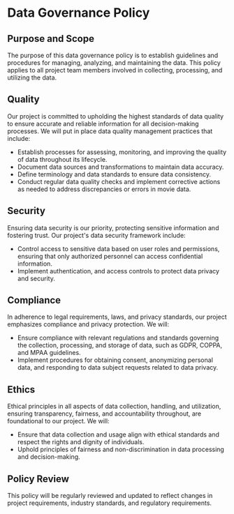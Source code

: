 # Data Governance Policy

## Purpose and Scope
The purpose of this data governance policy is to establish guidelines and procedures for managing, analyzing, and maintaining the data. This policy applies to all project team members involved in collecting, processing, and utilizing the data.

## Quality
Our project is committed to upholding the highest standards of data quality to ensure accurate and reliable information for all decision-making processes. We will put in place data quality management practices that include:
- Establish processes for assessing, monitoring, and improving the quality of data throughout its lifecycle.
- Document data sources and transformations to maintain data accuracy.
- Define terminology and data standards to ensure data consistency.
- Conduct regular data quality checks and implement corrective actions as needed to address discrepancies or errors in movie data.

## Security
Ensuring data security is our priority, protecting sensitive information and fostering trust. Our project's data security framework include:
- Control access to sensitive data based on user roles and permissions, ensuring that only authorized personnel can access confidential information.
- Implement authentication, and access controls to protect data privacy and security.

## Compliance
In adherence to legal requirements, laws, and privacy standards, our project emphasizes compliance and privacy protection. We will:
- Ensure compliance with relevant regulations and standards governing the collection, processing, and storage of data, such as GDPR, COPPA, and MPAA guidelines.
- Implement procedures for obtaining consent, anonymizing personal data, and responding to data subject requests related to data privacy.

## Ethics
Ethical principles in all aspects of data collection, handling, and utilization, ensuring transparency, fairness, and accountability throughout, are foundational to our project. We will:
- Ensure that data collection and usage align with ethical standards and respect the rights and dignity of individuals.
- Uphold principles of fairness and non-discrimination in data processing and decision-making.

## Policy Review
This policy will be regularly reviewed and updated to reflect changes in project requirements, industry standards, and regulatory requirements.
